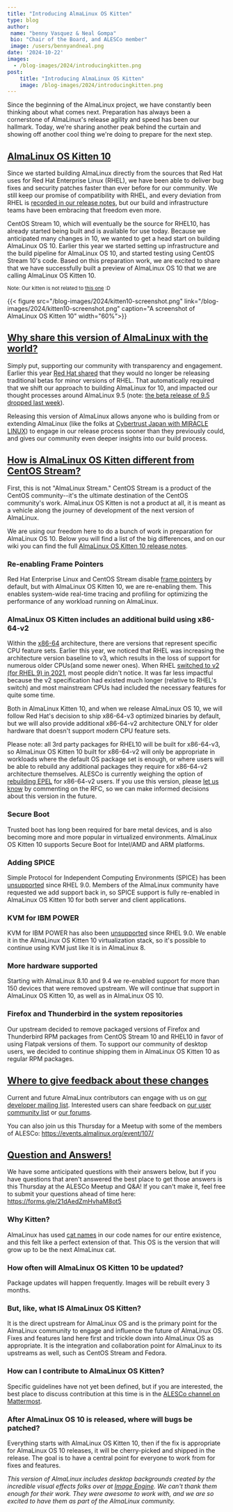```yaml
---
title: "Introducing AlmaLinux OS Kitten"
type: blog
author: 
 name: "benny Vasquez & Neal Gompa"
 bio: "Chair of the Board, and ALESCo member"
 image: /users/bennyandneal.png
date: '2024-10-22'
images:
  - /blog-images/2024/introducingkitten.png
post:
    title: "Introducing AlmaLinux OS Kitten"
    image: /blog-images/2024/introducingkitten.png
---
```


Since the beginning of the AlmaLinux project, we have constantly been thinking about what comes next. Preparation has always been a cornerstone of AlmaLinux's release agility and speed has been our hallmark. Today, we're sharing another peak behind the curtain and showing off another cool thing we're doing to prepare for the next step.

## <u>AlmaLinux OS Kitten 10</u>

Since we started building AlmaLinux directly from the sources that Red Hat uses for Red Hat Enterprise Linux (RHEL), we have been able to deliver bug fixes and security patches faster than ever before for our community. We still keep our promise of compatibility with RHEL, and every deviation from RHEL is [recorded in our release notes](https://wiki.almalinux.org/development/Modified-packages.html), but our build and infrastructure teams have been embracing that freedom even more.

CentOS Stream 10, which will eventually be the source for RHEL10, has already started being built and is available for use today. Because we anticipated many changes in 10, we wanted to get a head start on building AlmaLinux OS 10. Earlier this year we started setting up infrastructure and the build pipeline for AlmaLinux OS 10, and started testing using CentOS Stream 10's code. Based on this preparation work, we are excited to share that we have successfully built a preview of AlmaLinux OS 10 that we are calling AlmaLinux OS Kitten 10. 

<small>Note: Our kitten is not related to [this one](https://www.sandia.gov/ccr/software/kitten-lightweight-kernel/) :D</small>

{{< figure src="/blog-images/2024/kitten10-screenshot.png" link="/blog-images/2024/kitten10-screenshot.png" caption="A screenshot of AlmaLinux OS Kitten 10" width="60%">}}


## <u>Why share this version of AlmaLinux with the world?</u>

Simply put, supporting our community with transparency and engagement. Earlier this year [Red Hat shared](https://www.redhat.com/en/blog/upcoming-improvements-red-hat-enterprise-linux-minor-release-betas) that they would no longer be releasing traditional betas for minor versions of RHEL. That automatically required that we shift our approach to building AlmaLinux for 10, and impacted our thought processes around AlmaLinux 9.5 (note: [the beta release of 9.5 dropped last week](/blog/2024-10-15-announcing-95-beta/)).

Releasing this version of AlmaLinux allows anyone who is building from or extending AlmaLinux (like the folks at [Cybertrust Japan with MIRACLE LINUX](/blog/2024-07-02-ctj-sponsorship/)) to engage in our release process sooner than they previously could, and gives our community even deeper insights into our build process.

## <u>How is AlmaLinux OS Kitten different from CentOS Stream?</u>

First, this is not "AlmaLinux Stream." CentOS Stream is a product of the CentOS community--it's the ultimate destination of the CentOS community's work. AlmaLinux OS Kitten is not a product at all, it is meant as a vehicle along the journey of development of the next version of AlmaLinux.

We are using our freedom here to do a bunch of work in preparation for AlmaLinux OS 10. Below you will find a list of the big differences, and on our wiki you can find the full [AlmaLinux OS Kitten 10 release notes](https://wiki.almalinux.org/release-notes/kitten-10).

### Re-enabling Frame Pointers

Red Hat Enterprise Linux and CentOS Stream disable [frame pointers](https://www.brendangregg.com/blog/2024-03-17/the-return-of-the-frame-pointers.html) by default, but with AlmaLinux OS Kitten 10, we are re-enabling them. This enables system-wide real-time tracing and profiling for optimizing the performance of any workload running on AlmaLinux.

### AlmaLinux OS Kitten includes an additional build using x86-64-v2

Within the [x86-64](https://en.wikipedia.org/wiki/X86-64) architecture, there are versions that represent specific CPU feature sets. Earlier this year, we noticed that RHEL was increasing the architecture version baseline to v3, which results in the loss of support for numerous older CPUs(and some newer ones). When RHEL [switched to v2 (for RHEL 9) in 2021](https://developers.redhat.com/blog/2021/01/05/building-red-hat-enterprise-linux-9-for-the-x86-64-v2-microarchitecture-level#), most people didn't notice. It was far less impactful because the v2 specification had existed much longer (relative to RHEL's switch) and most mainstream CPUs had included the necessary features for quite some time.

Both in AlmaLinux Kitten 10, and when we release AlmaLinux OS 10, we will follow Red Hat's decision to ship x86-64-v3 optimized binaries by default, but we will also provide additional x86-64-v2 architecture ONLY for older hardware that doesn't support modern CPU feature sets.

Please note: all 3rd party packages for RHEL10 will be built for x86-64-v3, so AlmaLinux OS Kitten 10 built for x86-64-v2 will only be appropriate in workloads where the default OS package set is enough, or where users will be able to rebuild any additional packages they require for x86-64-v2 architecture themselves. ALESCo is currently weighing the option of [rebuilding EPEL](https://docs.fedoraproject.org/en-US/epel/) for x86-64-v2 users. If you use this version, please [let us know](https://github.com/almalinux/alesco) by commenting on the RFC, so we can make informed decisions about this version in the future.

### Secure Boot

Trusted boot has long been required for bare metal devices, and is also becoming more and more popular in virtualized environments. AlmaLinux OS Kitten 10 supports Secure Boot for Intel/AMD and ARM platforms.

### Adding SPICE

Simple Protocol for Independent Computing Environments (SPICE) has been [unsupported](https://docs.redhat.com/en/documentation/red_hat_enterprise_linux/9/html/considerations_in_adopting_rhel_9/assembly_virtualization_considerations-in-adopting-rhel-9#ref_changes-to-spice_assembly_virtualization) since RHEL 9.0. Members of the AlmaLinux community have requested we add support back in, so SPICE support is fully re-enabled in AlmaLinux OS Kitten 10 for both server and client applications.

### KVM for IBM POWER

KVM for IBM POWER has also been [unsupported](https://docs.redhat.com/en/documentation/red_hat_enterprise_linux/9/html/considerations_in_adopting_rhel_9/assembly_virtualization_considerations-in-adopting-rhel-9#ref_changes-to-kvm_assembly_virtualization) since RHEL 9.0. We enable it in the AlmaLinux OS Kitten 10 virtualization stack, so it's possible to continue using KVM just like it is in AlmaLinux 8.

### More hardware supported

Starting with AlmaLinux 8.10 and 9.4 we re-enabled support for more than 150 devices that were removed upstream. We will continue that support in AlmaLinux OS Kitten 10, as well as in AlmaLinux OS 10.

### Firefox and Thunderbird in the system repositories

Our upstream decided to remove packaged versions of Firefox and Thunderbird RPM packages from CentOS Stream 10 and RHEL10 in favor of using Flatpak versions of them. To support our community of desktop users, we decided to continue shipping them in AlmaLinux OS Kitten 10 as regular RPM packages.

## <u>Where to give feedback about these changes</u>

Current and future AlmaLinux contributors can engage with us on [our developer mailing list](https://lists.almalinux.org/mailman3/lists/devel.lists.almalinux.org/). Interested users can share feedback on [our user community list](https://lists.almalinux.org/mailman3/lists/users.lists.almalinux.org/) or [our forums](https://forums.almalinux.org/).

You can also join us this Thursday for a Meetup with some of the members of ALESCo: <https://events.almalinux.org/event/107/>

## <u>Question and Answers!</u>

We have some anticipated questions with their answers below, but if you have questions that aren't answered the best place to get those answers is this Thursday at the ALESCo Meetup and Q&A! If you can't make it, feel free to submit your questions ahead of time here: <https://forms.gle/21dAedZmHvhaM8ot5>

### Why Kitten?

AlmaLinux has used [cat names](https://wiki.almalinux.org/FAQ.html#why-does-the-almalinux-codename-include-cats) in our code names for our entire existence, and this felt like a perfect extension of that. This OS is the version that will grow up to be the next AlmaLinux cat.

### How often will AlmaLinux OS Kitten 10 be updated?

Package updates will happen frequently. Images will be rebuilt every 3 months.

### But, like, what IS AlmaLinux OS Kitten?

It is the direct upstream for AlmaLinux OS and is the primary point for the AlmaLinux community to engage and influence the future of AlmaLinux OS. Fixes and features land here first and trickle down into AlmaLinux OS as appropriate. It is the integration and collaboration point for AlmaLinux to its upstreams as well, such as CentOS Stream and Fedora.

### How can I contribute to AlmaLinux OS Kitten?

Specific guidelines have not yet been defined, but if you are interested, the best place to discuss contribution at this time is in the [ALESCo channel on Mattermost](https://chat.almalinux.org/almalinux/channels/alesco).

### After AlmaLinux OS 10 is released, where will bugs be patched?

Everything starts with AlmaLinux OS Kitten 10, then if the fix is appropriate for AlmaLinux OS 10 releases, it will be cherry-picked and shipped in the release. The goal is to have a central point for everyone to work from for fixes and features.

_This version of AlmaLinux includes desktop backgrounds created by the incredible visual effects folks over at [Image Engine](https://image-engine.com/). We can't thank them enough for their work. They were awesome to work with, and we are so excited to have them as part of the AlmaLinux community._